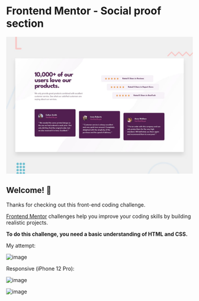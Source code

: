 # Frontend Mentor - Social proof section

![Design preview for the Social proof section coding challenge](./design/desktop-preview.jpg)

## Welcome! 👋

Thanks for checking out this front-end coding challenge.

[Frontend Mentor](https://www.frontendmentor.io) challenges help you improve your coding skills by building realistic projects.

**To do this challenge, you need a basic understanding of HTML and CSS.**

My attempt: 

![image](https://user-images.githubusercontent.com/49210338/213599596-8273409d-1107-46c0-89a8-7b590235090a.png)

Responsive (iPhone 12 Pro):

![image](https://user-images.githubusercontent.com/49210338/213599701-b56af9a2-8858-43f1-80a8-6a32b6c00ba4.png)

![image](https://user-images.githubusercontent.com/49210338/213599752-c7d16eac-267c-44b2-b02f-413186b8ce8a.png)


